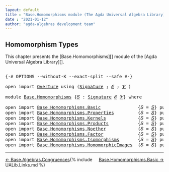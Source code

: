 ```yaml
---
layout: default
title : "Base.Homomorphisms module (The Agda Universal Algebra Library)"
date : "2021-01-12"
author: "agda-algebras development team"
---
```


## <a id="homomorphism-types">Homomorphism Types</a>

This chapter presents the [Base.Homomorphisms][] module of the [Agda Universal Algebra Library][].

<pre class="Agda">

<a id="328" class="Symbol">{-#</a> <a id="332" class="Keyword">OPTIONS</a> <a id="340" class="Pragma">--without-K</a> <a id="352" class="Pragma">--exact-split</a> <a id="366" class="Pragma">--safe</a> <a id="373" class="Symbol">#-}</a>

<a id="378" class="Keyword">open</a> <a id="383" class="Keyword">import</a> <a id="390" href="Overture.html" class="Module">Overture</a> <a id="399" class="Keyword">using</a> <a id="405" class="Symbol">(</a><a id="406" href="Overture.Signatures.html#3171" class="Function">Signature</a> <a id="416" class="Symbol">;</a> <a id="418" href="Overture.Signatures.html#520" class="Generalizable">𝓞</a> <a id="420" class="Symbol">;</a> <a id="422" href="Overture.Signatures.html#522" class="Generalizable">𝓥</a> <a id="424" class="Symbol">)</a>

<a id="427" class="Keyword">module</a> <a id="434" href="Base.Homomorphisms.html" class="Module">Base.Homomorphisms</a> <a id="453" class="Symbol">{</a><a id="454" href="Base.Homomorphisms.html#454" class="Bound">𝑆</a> <a id="456" class="Symbol">:</a> <a id="458" href="Overture.Signatures.html#3171" class="Function">Signature</a> <a id="468" href="Overture.Signatures.html#520" class="Generalizable">𝓞</a> <a id="470" href="Overture.Signatures.html#522" class="Generalizable">𝓥</a><a id="471" class="Symbol">}</a> <a id="473" class="Keyword">where</a>

<a id="480" class="Keyword">open</a> <a id="485" class="Keyword">import</a> <a id="492" href="Base.Homomorphisms.Basic.html" class="Module">Base.Homomorphisms.Basic</a>              <a id="530" class="Symbol">{</a><a id="531" class="Argument">𝑆</a> <a id="533" class="Symbol">=</a> <a id="535" href="Base.Homomorphisms.html#454" class="Bound">𝑆</a><a id="536" class="Symbol">}</a> <a id="538" class="Keyword">public</a>
<a id="545" class="Keyword">open</a> <a id="550" class="Keyword">import</a> <a id="557" href="Base.Homomorphisms.Properties.html" class="Module">Base.Homomorphisms.Properties</a>         <a id="595" class="Symbol">{</a><a id="596" class="Argument">𝑆</a> <a id="598" class="Symbol">=</a> <a id="600" href="Base.Homomorphisms.html#454" class="Bound">𝑆</a><a id="601" class="Symbol">}</a> <a id="603" class="Keyword">public</a>
<a id="610" class="Keyword">open</a> <a id="615" class="Keyword">import</a> <a id="622" href="Base.Homomorphisms.Kernels.html" class="Module">Base.Homomorphisms.Kernels</a>            <a id="660" class="Symbol">{</a><a id="661" class="Argument">𝑆</a> <a id="663" class="Symbol">=</a> <a id="665" href="Base.Homomorphisms.html#454" class="Bound">𝑆</a><a id="666" class="Symbol">}</a> <a id="668" class="Keyword">public</a>
<a id="675" class="Keyword">open</a> <a id="680" class="Keyword">import</a> <a id="687" href="Base.Homomorphisms.Products.html" class="Module">Base.Homomorphisms.Products</a>           <a id="725" class="Symbol">{</a><a id="726" class="Argument">𝑆</a> <a id="728" class="Symbol">=</a> <a id="730" href="Base.Homomorphisms.html#454" class="Bound">𝑆</a><a id="731" class="Symbol">}</a> <a id="733" class="Keyword">public</a>
<a id="740" class="Keyword">open</a> <a id="745" class="Keyword">import</a> <a id="752" href="Base.Homomorphisms.Noether.html" class="Module">Base.Homomorphisms.Noether</a>            <a id="790" class="Symbol">{</a><a id="791" class="Argument">𝑆</a> <a id="793" class="Symbol">=</a> <a id="795" href="Base.Homomorphisms.html#454" class="Bound">𝑆</a><a id="796" class="Symbol">}</a> <a id="798" class="Keyword">public</a>
<a id="805" class="Keyword">open</a> <a id="810" class="Keyword">import</a> <a id="817" href="Base.Homomorphisms.Factor.html" class="Module">Base.Homomorphisms.Factor</a>             <a id="855" class="Symbol">{</a><a id="856" class="Argument">𝑆</a> <a id="858" class="Symbol">=</a> <a id="860" href="Base.Homomorphisms.html#454" class="Bound">𝑆</a><a id="861" class="Symbol">}</a> <a id="863" class="Keyword">public</a>
<a id="870" class="Keyword">open</a> <a id="875" class="Keyword">import</a> <a id="882" href="Base.Homomorphisms.Isomorphisms.html" class="Module">Base.Homomorphisms.Isomorphisms</a>       <a id="920" class="Symbol">{</a><a id="921" class="Argument">𝑆</a> <a id="923" class="Symbol">=</a> <a id="925" href="Base.Homomorphisms.html#454" class="Bound">𝑆</a><a id="926" class="Symbol">}</a> <a id="928" class="Keyword">public</a>
<a id="935" class="Keyword">open</a> <a id="940" class="Keyword">import</a> <a id="947" href="Base.Homomorphisms.HomomorphicImages.html" class="Module">Base.Homomorphisms.HomomorphicImages</a>  <a id="985" class="Symbol">{</a><a id="986" class="Argument">𝑆</a> <a id="988" class="Symbol">=</a> <a id="990" href="Base.Homomorphisms.html#454" class="Bound">𝑆</a><a id="991" class="Symbol">}</a> <a id="993" class="Keyword">public</a>
</pre>

--------------------------------------

<span style="float:left;">[← Base.Algebras.Congruences](Base.Algebras.Congruences.html)</span>
<span style="float:right;">[Base.Homomorphisms.Basic →](Base.Homomorphisms.Basic.html)</span>

{% include UALib.Links.md %}
